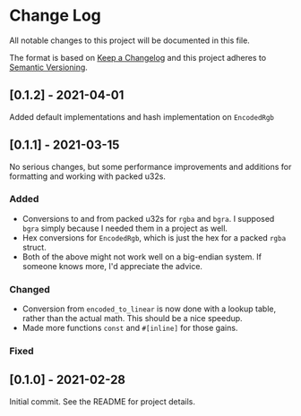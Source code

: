 # Change Log

All notable changes to this project will be documented in this file.

The format is based on [Keep a Changelog](http://keepachangelog.com/)
and this project adheres to [Semantic Versioning](http://semver.org/).

## [0.1.2] - 2021-04-01

Added default implementations and hash implementation on `EncodedRgb`

## [0.1.1] - 2021-03-15

No serious changes, but some performance improvements and additions for formatting
and working with packed u32s.

### Added

- Conversions to and from packed u32s for `rgba` and `bgra`. I supposed `bgra` simply
  because I needed them in a project as well.
- Hex conversions for `EncodedRgb`, which is just the hex for a packed `rgba` struct.
- Both of the above might not work well on a big-endian system. If someone knows more,
  I'd appreciate the advice.

### Changed

- Conversion from `encoded_to_linear` is now done with a lookup table, rather than the actual
  math. This should be a nice speedup.
- Made more functions `const` and `#[inline]` for those gains.

### Fixed

## [0.1.0] - 2021-02-28

Initial commit. See the README for project details.
